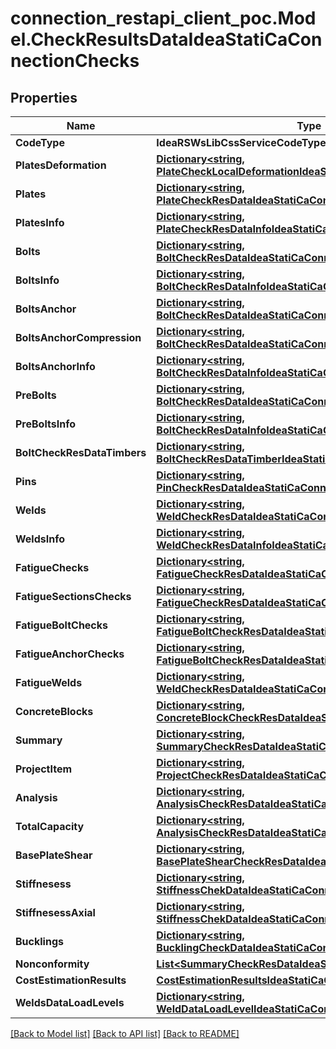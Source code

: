 # connection_restapi_client_poc.Model.CheckResultsDataIdeaStatiCaConnectionChecks

## Properties

Name | Type | Description | Notes
------------ | ------------- | ------------- | -------------
**CodeType** | **IdeaRSWsLibCssServiceCodeTypeCIBasicTypes** |  | [optional] 
**PlatesDeformation** | [**Dictionary&lt;string, PlateCheckLocalDeformationIdeaStatiCaConnectionChecks&gt;**](PlateCheckLocalDeformationIdeaStatiCaConnectionChecks.md) |  | [optional] 
**Plates** | [**Dictionary&lt;string, PlateCheckResDataIdeaStatiCaConnectionChecks&gt;**](PlateCheckResDataIdeaStatiCaConnectionChecks.md) |  | [optional] 
**PlatesInfo** | [**Dictionary&lt;string, PlateCheckResDataInfoIdeaStatiCaConnectionChecks&gt;**](PlateCheckResDataInfoIdeaStatiCaConnectionChecks.md) |  | [optional] 
**Bolts** | [**Dictionary&lt;string, BoltCheckResDataIdeaStatiCaConnectionChecks&gt;**](BoltCheckResDataIdeaStatiCaConnectionChecks.md) |  | [optional] 
**BoltsInfo** | [**Dictionary&lt;string, BoltCheckResDataInfoIdeaStatiCaConnectionChecks&gt;**](BoltCheckResDataInfoIdeaStatiCaConnectionChecks.md) |  | [optional] 
**BoltsAnchor** | [**Dictionary&lt;string, BoltCheckResDataIdeaStatiCaConnectionChecks&gt;**](BoltCheckResDataIdeaStatiCaConnectionChecks.md) |  | [optional] 
**BoltsAnchorCompression** | [**Dictionary&lt;string, BoltCheckResDataIdeaStatiCaConnectionChecks&gt;**](BoltCheckResDataIdeaStatiCaConnectionChecks.md) |  | [optional] 
**BoltsAnchorInfo** | [**Dictionary&lt;string, BoltCheckResDataInfoIdeaStatiCaConnectionChecks&gt;**](BoltCheckResDataInfoIdeaStatiCaConnectionChecks.md) |  | [optional] 
**PreBolts** | [**Dictionary&lt;string, BoltCheckResDataIdeaStatiCaConnectionChecks&gt;**](BoltCheckResDataIdeaStatiCaConnectionChecks.md) |  | [optional] 
**PreBoltsInfo** | [**Dictionary&lt;string, BoltCheckResDataInfoIdeaStatiCaConnectionChecks&gt;**](BoltCheckResDataInfoIdeaStatiCaConnectionChecks.md) |  | [optional] 
**BoltCheckResDataTimbers** | [**Dictionary&lt;string, BoltCheckResDataTimberIdeaStatiCaConnectionChecks&gt;**](BoltCheckResDataTimberIdeaStatiCaConnectionChecks.md) |  | [optional] 
**Pins** | [**Dictionary&lt;string, PinCheckResDataIdeaStatiCaConnectionChecks&gt;**](PinCheckResDataIdeaStatiCaConnectionChecks.md) |  | [optional] 
**Welds** | [**Dictionary&lt;string, WeldCheckResDataIdeaStatiCaConnectionChecks&gt;**](WeldCheckResDataIdeaStatiCaConnectionChecks.md) |  | [optional] 
**WeldsInfo** | [**Dictionary&lt;string, WeldCheckResDataInfoIdeaStatiCaConnectionChecks&gt;**](WeldCheckResDataInfoIdeaStatiCaConnectionChecks.md) |  | [optional] 
**FatigueChecks** | [**Dictionary&lt;string, FatigueCheckResDataIdeaStatiCaConnectionChecks&gt;**](FatigueCheckResDataIdeaStatiCaConnectionChecks.md) |  | [optional] 
**FatigueSectionsChecks** | [**Dictionary&lt;string, FatigueCheckResDataIdeaStatiCaConnectionChecks&gt;**](FatigueCheckResDataIdeaStatiCaConnectionChecks.md) |  | [optional] 
**FatigueBoltChecks** | [**Dictionary&lt;string, FatigueBoltCheckResDataIdeaStatiCaConnectionChecks&gt;**](FatigueBoltCheckResDataIdeaStatiCaConnectionChecks.md) |  | [optional] 
**FatigueAnchorChecks** | [**Dictionary&lt;string, FatigueBoltCheckResDataIdeaStatiCaConnectionChecks&gt;**](FatigueBoltCheckResDataIdeaStatiCaConnectionChecks.md) |  | [optional] 
**FatigueWelds** | [**Dictionary&lt;string, WeldCheckResDataIdeaStatiCaConnectionChecks&gt;**](WeldCheckResDataIdeaStatiCaConnectionChecks.md) |  | [optional] 
**ConcreteBlocks** | [**Dictionary&lt;string, ConcreteBlockCheckResDataIdeaStatiCaConnectionChecks&gt;**](ConcreteBlockCheckResDataIdeaStatiCaConnectionChecks.md) |  | [optional] 
**Summary** | [**Dictionary&lt;string, SummaryCheckResDataIdeaStatiCaConnectionChecks&gt;**](SummaryCheckResDataIdeaStatiCaConnectionChecks.md) |  | [optional] 
**ProjectItem** | [**Dictionary&lt;string, ProjectCheckResDataIdeaStatiCaConnectionChecks&gt;**](ProjectCheckResDataIdeaStatiCaConnectionChecks.md) |  | [optional] 
**Analysis** | [**Dictionary&lt;string, AnalysisCheckResDataIdeaStatiCaConnectionChecks&gt;**](AnalysisCheckResDataIdeaStatiCaConnectionChecks.md) |  | [optional] 
**TotalCapacity** | [**Dictionary&lt;string, AnalysisCheckResDataIdeaStatiCaConnectionChecks&gt;**](AnalysisCheckResDataIdeaStatiCaConnectionChecks.md) |  | [optional] 
**BasePlateShear** | [**Dictionary&lt;string, BasePlateShearCheckResDataIdeaStatiCaConnectionChecks&gt;**](BasePlateShearCheckResDataIdeaStatiCaConnectionChecks.md) |  | [optional] 
**Stiffnesess** | [**Dictionary&lt;string, StiffnessChekDataIdeaStatiCaConnectionChecks&gt;**](StiffnessChekDataIdeaStatiCaConnectionChecks.md) |  | [optional] 
**StiffnesessAxial** | [**Dictionary&lt;string, StiffnessChekDataIdeaStatiCaConnectionChecks&gt;**](StiffnessChekDataIdeaStatiCaConnectionChecks.md) |  | [optional] 
**Bucklings** | [**Dictionary&lt;string, BucklingCheckDataIdeaStatiCaConnectionChecks&gt;**](BucklingCheckDataIdeaStatiCaConnectionChecks.md) |  | [optional] 
**Nonconformity** | [**List&lt;SummaryCheckResDataIdeaStatiCaConnectionChecks&gt;**](SummaryCheckResDataIdeaStatiCaConnectionChecks.md) |  | [optional] 
**CostEstimationResults** | [**CostEstimationResultsIdeaStatiCaConnectionChecks**](CostEstimationResultsIdeaStatiCaConnectionChecks.md) |  | [optional] 
**WeldsDataLoadLevels** | [**Dictionary&lt;string, WeldDataLoadLevelIdeaStatiCaConnectionChecks&gt;**](WeldDataLoadLevelIdeaStatiCaConnectionChecks.md) |  | [optional] 

[[Back to Model list]](../README.md#documentation-for-models) [[Back to API list]](../README.md#documentation-for-api-endpoints) [[Back to README]](../README.md)

